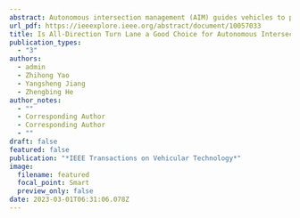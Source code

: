 ```yaml
---
abstract: Autonomous intersection management (AIM) guides vehicles to pass through signal-free intersections individually. Since vehicles are permitted to turn in any direction from any lane in AIM, it is desired to erase lane changes on the entry lane to achieve high traffic efficiency. However, erasing lane changes exposes intersections to complex conflicts. To study the trade-off between lane changes on the entry lanes and conflicts inside the intersection, this paper makes a comprehensive comparison of two kinds of intersection systems. First, all-direction turn lanes (ADTL) and specific-direction turn lanes (SDTL) are designed to distinguish lane change behaviors. Second, a two-stage method is proposed to manage the oncoming vehicles at the intersection. The first stage is timing schedule optimization and the second stage is trajectory optimization. Then, a method based on Monte Carlo Tree Search (MCTS) is designed to solve the timing schedule optimization model at high traffic demands. Finally, two parts of simulation experiments are conducted in this paper. The first part verifies the performance of the MCTS-based method. The second part compares ADTL and SDTL in multiple scenarios. The results show that ADTL outperforms SDTL in the efficient system, but the opposite conclusion appears in the fault-tolerant system. Besides, combining ADTL with lane changes may bring out the full value of ADTL.
url_pdf: https://ieeexplore.ieee.org/abstract/document/10057033
title: Is All-Direction Turn Lane a Good Choice for Autonomous Intersections? A Study of Method Development and Comparisons
publication_types:
  - "3"
authors:
  - admin
  - Zhihong Yao
  - Yangsheng Jiang
  - Zhengbing He
author_notes:
  - ""
  - Corresponding Author
  - Corresponding Author
  - ""
draft: false
featured: false
publication: "*IEEE Transactions on Vehicular Technology*"
image:
  filename: featured
  focal_point: Smart
  preview_only: false
date: 2023-03-01T06:31:06.078Z
---
```

